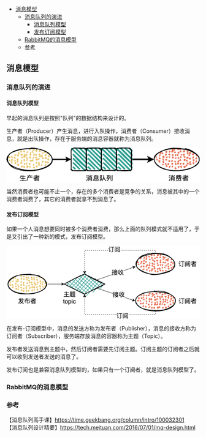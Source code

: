 <!-- START doctoc generated TOC please keep comment here to allow auto update -->
<!-- DON'T EDIT THIS SECTION, INSTEAD RE-RUN doctoc TO UPDATE -->

- [消息模型](#%E6%B6%88%E6%81%AF%E6%A8%A1%E5%9E%8B)
  - [消息队列的演进](#%E6%B6%88%E6%81%AF%E9%98%9F%E5%88%97%E7%9A%84%E6%BC%94%E8%BF%9B)
    - [消息队列模型](#%E6%B6%88%E6%81%AF%E9%98%9F%E5%88%97%E6%A8%A1%E5%9E%8B)
    - [发布订阅模型](#%E5%8F%91%E5%B8%83%E8%AE%A2%E9%98%85%E6%A8%A1%E5%9E%8B)
  - [RabbitMQ的消息模型](#rabbitmq%E7%9A%84%E6%B6%88%E6%81%AF%E6%A8%A1%E5%9E%8B)
  - [参考](#%E5%8F%82%E8%80%83)

<!-- END doctoc generated TOC please keep comment here to allow auto update -->

## 消息模型

### 消息队列的演进

#### 消息队列模型

早起的消息队列是按照"队列"的数据结构来设计的。   

生产者（Producer）产生消息，进行入队操作，消费者（Consumer）接收消息，就是出队操作，存在于服务端的消息容器就称为消息队列。   

<img src="/img/mq-queue.png"  alt="mq" align="center" />

当然消费者也可能不止一个，存在的多个消费者是竞争的关系，消息被其中的一个消费者消费了，其它的消费者就拿不到消息了。    

#### 发布订阅模型

如果一个人消息想要同时被多个消费者消费，那么上面的队列模式就不适用了，于是又引出了一种新的模式，发布订阅模型。   

<img src="/img/mq-pubsub.png"  alt="mq" align="center" />

在发布-订阅模型中，消息的发送方称为发布者（Publisher），消息的接收方称为订阅者（Subscriber），服务端存放消息的容器称为主题（Topic）。  

发布者发送消息到主题中，然后订阅者需要先订阅主题。订阅主题的订阅者之后就可以收到发送者发送的消息了。    

发布订阅也是兼容消息队列模型的，如果只有一个订阅者，就是消息队列模型了。    

### RabbitMQ的消息模型



### 参考

【消息队列高手课】https://time.geekbang.org/column/intro/100032301     
【消息队列设计精要】https://tech.meituan.com/2016/07/01/mq-design.html    


